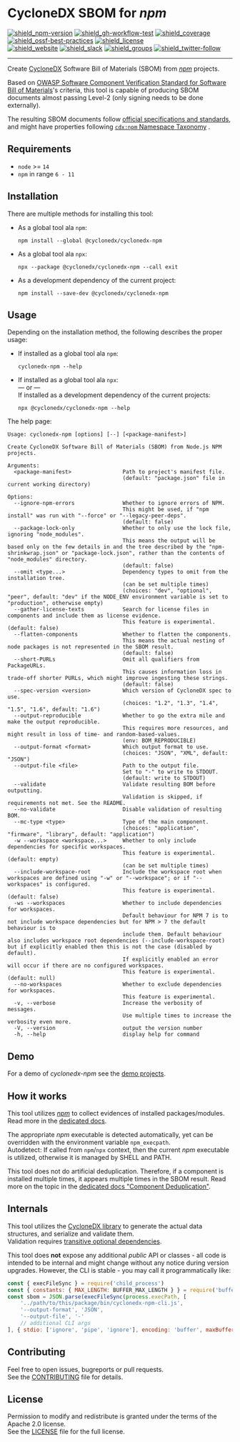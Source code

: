 # CycloneDX SBOM for _npm_

[![shield_npm-version]][link_npm]
[![shield_gh-workflow-test]][link_gh-workflow-test]
[![shield_coverage]][link_codacy]
[![shield_ossf-best-practices]][link_ossf-best-practices]
[![shield_license]][license_file]  
[![shield_website]][link_website]
[![shield_slack]][link_slack]
[![shield_groups]][link_discussion]
[![shield_twitter-follow]][link_twitter]

----

Create [CycloneDX] Software Bill of Materials (SBOM) from _[npm]_ projects.

Based on [OWASP Software Component Verification Standard for Software Bill of Materials](https://scvs.owasp.org/scvs/v2-software-bill-of-materials/)'s
criteria, this tool is capable of producing SBOM documents almost passing Level-2 (only signing needs to be done externally).

The resulting SBOM documents follow [official specifications and standards](https://github.com/CycloneDX/specification), 
and might have properties following [`cdx:npm` Namespace Taxonomy](https://github.com/CycloneDX/cyclonedx-property-taxonomy/blob/main/cdx/npm.md)
.

## Requirements

* `node` >= `14`
* `npm` in range `6 - 11`

## Installation

There are multiple methods for installing this tool:

* As a global tool ala `npm`:

  ```shell
  npm install --global @cyclonedx/cyclonedx-npm
  ```

* As a global tool ala `npx`:

  ```shell
  npx --package @cyclonedx/cyclonedx-npm --call exit
  ```

* As a development dependency of the current project:

  ```shell
  npm install --save-dev @cyclonedx/cyclonedx-npm
  ```

## Usage

Depending on the installation method, the following describes the proper usage:

* If installed as a global tool ala `npm`:

  ```shell
  cyclonedx-npm --help
  ```

* If installed as a global tool ala `npx`:  
  — or —  
  If installed as a development dependency of the current projects:

  ```shell
  npx @cyclonedx/cyclonedx-npm --help
  ```

The help page:

```text
Usage: cyclonedx-npm [options] [--] [<package-manifest>]

Create CycloneDX Software Bill of Materials (SBOM) from Node.js NPM projects.

Arguments:
  <package-manifest>                Path to project's manifest file.
                                    (default: "package.json" file in current working directory)

Options:
  --ignore-npm-errors               Whether to ignore errors of NPM.
                                    This might be used, if "npm install" was run with "--force" or "--legacy-peer-deps".
                                    (default: false)
  --package-lock-only               Whether to only use the lock file, ignoring "node_modules".
                                    This means the output will be based only on the few details in and the tree described by the "npm-shrinkwrap.json" or "package-lock.json", rather than the contents of "node_modules" directory.
                                    (default: false)
  --omit <type...>                  Dependency types to omit from the installation tree.
                                    (can be set multiple times)
                                    (choices: "dev", "optional", "peer", default: "dev" if the NODE_ENV environment variable is set to "production", otherwise empty)
  --gather-license-texts            Search for license files in components and include them as license evidence.
                                    This feature is experimental. (default: false)
  --flatten-components              Whether to flatten the components.
                                    This means the actual nesting of node packages is not represented in the SBOM result.
                                    (default: false)
  --short-PURLs                     Omit all qualifiers from PackageURLs.
                                    This causes information loss in trade-off shorter PURLs, which might improve ingesting these strings.
                                    (default: false)
  --spec-version <version>          Which version of CycloneDX spec to use.
                                    (choices: "1.2", "1.3", "1.4", "1.5", "1.6", default: "1.6")
  --output-reproducible             Whether to go the extra mile and make the output reproducible.
                                    This requires more resources, and might result in loss of time- and random-based-values.
                                    (env: BOM_REPRODUCIBLE)
  --output-format <format>          Which output format to use.
                                    (choices: "JSON", "XML", default: "JSON")
  --output-file <file>              Path to the output file.
                                    Set to "-" to write to STDOUT.
                                    (default: write to STDOUT)
  --validate                        Validate resulting BOM before outputting.
                                    Validation is skipped, if requirements not met. See the README.
  --no-validate                     Disable validation of resulting BOM.
  --mc-type <type>                  Type of the main component.
                                    (choices: "application", "firmware", "library", default: "application")
  -w --workspace <workspace...>     Whether to only include dependencies for specific workspaces.
                                    This feature is experimental. (default: empty)
                                    (can be set multiple times)
  --include-workspace-root          Include the workspace root when workspaces are defined using "-w" or "--workspace"; or if "--workspaces" is configured.
                                    This feature is experimental. (default: false)
  -ws --workspaces                  Whether to include dependencies for workspaces.
                                    Default behaviour for NPM 7 is to not include workspace dependencies but for NPM > 7 the default behaviour is to
                                    include them. Default behaviour also includes workspace root dependencies (--include-workspace-root) but if explicitly enabled then this is not the case (disabled by default).
                                    If explicitly enabled an error will occur if there are no configured workspaces.
                                    This feature is experimental. (default: null)
  --no-workspaces                   Whether to exclude dependencies for workspaces.
                                    This feature is experimental.
  -v, --verbose                     Increase the verbosity of messages.
                                    Use multiple times to increase the verbosity even more.
  -V, --version                     output the version number
  -h, --help                        display help for command
```

## Demo

For a demo of _cyclonedx-npm_ see the [demo projects][demo_readme].

## How it works

This tool utilizes _[npm]_ to collect evidences of installed packages/modules.
Read more in the [dedicated docs](https://github.com/CycloneDX/cyclonedx-node-npm/tree/main/docs/how.md).

The appropriate _npm_ executable is detected automatically, yet can be overridden with the environment variable `npm_execpath`.  
Autodetect: If called from `npm`/`npx` context, then the current _npm_ executable is utilized, otherwise it is managed by SHELL and PATH.

This tool does not do artificial deduplication.
Therefore, if a component is installed multiple times, it appears multiple times in the SBOM result.
Read more on the topic in the [dedicated docs "Component Deduplication"](https://github.com/CycloneDX/cyclonedx-node-npm/tree/main/docs/component_deduplication.md).

## Internals

This tool utilizes the [CycloneDX library][cyclonedx-library] to generate the actual data structures, and serialize and validate them.  
Validation requires [transitive optional dependencies](https://github.com/CycloneDX/cyclonedx-javascript-library/blob/main/README.md#optional-dependencies).

This tool does **not** expose any additional _public_ API or classes - all code is intended to be internal and might change without any notice during version upgrades.
However, the CLI is stable - you may call it programmatically like:
```javascript
const { execFileSync } = require('child_process')
const { constants: { MAX_LENGTH: BUFFER_MAX_LENGTH } } = require('buffer')
const sbom = JSON.parse(execFileSync(process.execPath, [
    '../path/to/this/package/bin/cyclonedx-npm-cli.js',
    '--output-format', 'JSON',
    '--output-file', '-'
    // additional CLI args
], { stdio: ['ignore', 'pipe', 'ignore'], encoding: 'buffer', maxBuffer: BUFFER_MAX_LENGTH }))
```
## Contributing

Feel free to open issues, bugreports or pull requests.  
See the [CONTRIBUTING][contributing_file] file for details.

## License

Permission to modify and redistribute is granted under the terms of the Apache 2.0 license.  
See the [LICENSE][license_file] file for the full license.

[license_file]: https://github.com/CycloneDX/cyclonedx-node-npm/blob/main/LICENSE
[contributing_file]: https://github.com/CycloneDX/cyclonedx-node-npm/blob/main/CONTRIBUTING.md
[demo_readme]: https://github.com/CycloneDX/cyclonedx-node-npm/blob/main/demo/README.md

[CycloneDX]: https://cyclonedx.org/
[npm]: http://www.npmjs.com/
[cyclonedx-library]: https://www.npmjs.com/package/@cyclonedx/cyclonedx-library

[shield_gh-workflow-test]: https://img.shields.io/github/actions/workflow/status/CycloneDX/cyclonedx-node-npm/nodejs.yml?branch=main&logo=GitHub&logoColor=white "tests"
[shield_ossf-best-practices]: https://img.shields.io/cii/level/6614?label=OpenSSF%20best%20practices "OpenSSF best practices"
[shield_coverage]: https://img.shields.io/codacy/coverage/16b034e5463543008e1cc0e2a3ed7005?logo=Codacy&logoColor=white "test coverage"
[shield_npm-version]: https://img.shields.io/npm/v/%40cyclonedx%2fcyclonedx-npm/latest?label=npm&logo=npm&logoColor=white "npm"
[shield_license]: https://img.shields.io/github/license/CycloneDX/cyclonedx-node-npm?logo=open%20source%20initiative&logoColor=white "license"
[shield_website]: https://img.shields.io/badge/https://-cyclonedx.org-blue.svg "homepage"
[shield_slack]: https://img.shields.io/badge/slack-join-blue?logo=Slack&logoColor=white "slack join"
[shield_groups]: https://img.shields.io/badge/discussion-groups.io-blue.svg "groups discussion"
[shield_twitter-follow]: https://img.shields.io/badge/Twitter-follow-blue?logo=Twitter&logoColor=white "twitter follow"

[link_website]: https://cyclonedx.org/
[link_gh-workflow-test]: https://github.com/CycloneDX/cyclonedx-node-npm/actions/workflows/nodejs.yml?query=branch%3Amain
[link_codacy]: https://app.codacy.com/gh/CycloneDX/cyclonedx-node-npm/dashboard
[link_ossf-best-practices]: https://www.bestpractices.dev/projects/6614
[link_npm]: https://www.npmjs.com/package/@cyclonedx/cyclonedx-npm
[link_slack]: https://cyclonedx.org/slack/invite
[link_discussion]: https://groups.io/g/CycloneDX
[link_twitter]: https://twitter.com/CycloneDX_Spec
